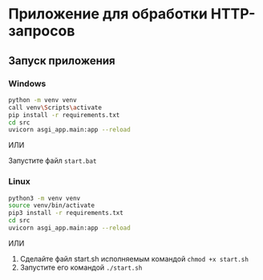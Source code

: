 **Приложение для обработки HTTP-запросов**
=============================================

**Запуск приложения**
--------------------

### Windows

```bash
python -m venv venv
call venv\Scripts\activate
pip install -r requirements.txt
cd src
uvicorn asgi_app.main:app --reload
```

ИЛИ

Запустите файл `start.bat` 

### Linux

```bash
python3 -m venv venv
source venv/bin/activate
pip3 install -r requirements.txt
cd src
uvicorn asgi_app.main:app --reload
```

ИЛИ

1) Cделайте файл start.sh исполняемым командой `chmod +x start.sh`
2) Запустите его командой `./start.sh`

